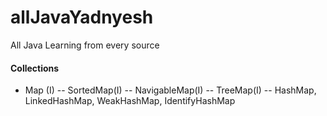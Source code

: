 # allJavaYadnyesh
All Java Learning from every source

####  Collections
  * Map (I) 
    -- SortedMap(I)
    -- NavigableMap(I)
    -- TreeMap(I)
    -- HashMap, LinkedHashMap, WeakHashMap, IdentifyHashMap
